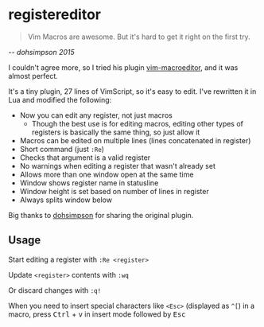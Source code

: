 # registereditor

> Vim Macros are awesome. But it's hard to get it right on the first try.

*-- dohsimpson 2015*

I couldn't agree more, so I tried his plugin [vim-macroeditor](https://github.com/dohsimpson/vim-macroeditor), and it was almost perfect.

It's a tiny plugin, 27 lines of VimScript, so it's easy to edit. I've rewritten it in Lua and modified the following:

* Now you can edit any register, not just macros
    * Though the best use is for editing macros, editing other types of registers is basically the same thing, so just allow it
* Macros can be edited on multiple lines (lines concatenated in register)
* Short command (just `:Re`)
* Checks that argument is a valid register
* No warnings when editing a register that wasn't already set
* Allows more than one window open at the same time
* Window shows register name in statusline
* Window height is set based on number of lines in register
* Always splits window below

Big thanks to [dohsimpson](https://github.com/dohsimpson) for sharing the original plugin.

## Usage

Start editing a register with `:Re <register>`

Update `<register>` contents with `:wq`

Or discard changes with `:q!`

When you need to insert special characters like `<Esc>` (displayed as `^[`) in a macro, press <kbd>Ctrl</kbd> + <kbd>v</kbd> in insert mode followed by <kbd>Esc</kbd>
